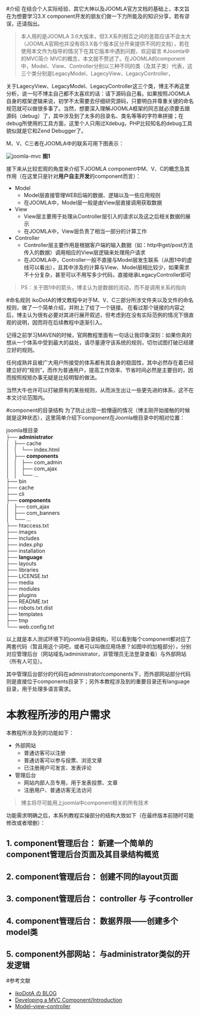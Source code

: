 #介绍
在结合个人实际经验、其它大神以及JOOMLA官方文档的基础上，本文旨在为想要学习3.X component开发的朋友们做一下力所能及的知识分享，若有谬误，还请指出。
>本人用的是JOOMLA 3.6大版本，但3.X系列相互之间的差距应该不会太大（JOOMLA官网也并没有将3.X各个版本区分开来提供不同的文档），若在使用本文作为指导的情况下在其它版本中遇到问题，欢迎留言
#Joomla中的MVC简介
MVC的概念，本文就不赘述了。在JOOMLA的component中，Model、View、Controller分别以三种不同的类（及其子类）代表，这三个类分别是LegacyModel、LagecyView、LegacyController，

关于LagecyView、LegacyModel、LegacyController这三个类，博主不再这里分析，说一句不博主自己都不太喜欢的话：请下源码自己看。如果按照JOOMLA自身的框架逻辑来说，初学不太需要去仔细研究源码，只要明白并尊重关键的命名规范就可以做很多事了。当然，想要深入理解JOOMLA框架的同志就必须要去跟源码（debug）了，其中涉及到了太多的目录名、类名等等的字符串拼接；在debug所使用的工具方面，这里个人只用过Xdebug，PHP比较知名的debug工具貌似就是它和Zend Debugger了。

M、V、C三者在JOOMLA中的联系可用下图表示：

![joomla-mvc](https://docs.joomla.org/images/9/9e/MVC_joomla.png)
**图1**

接下来从比较宏观的角度来介绍下JOOMLA component中M、V、C的概念及其作用（在这里只是针对**用户自主开发**的component而言）：

* Model
    * Model层直接管理WEB后端的数据、逻辑以及一些应用规则
    * 在JOOMLA中，Model层一般是由View层直接调用获取数据
* View
    * View层主要用于处理从Controller层引入的请求以及这之后相关数据的展示
    * 在JOOMLA中，View层负责了相当一部分的计算工作
* Controller
    * Controller层主要作用是根据客户端的输入数据（如：http中get/post方法传入的数据）调用相应的View层逻辑来处理用户请求
    * 在JOOMLA中，Controller一般不直接与Model层发生联系（从图1中的虚线可以看出），且其中涉及的计算与View、Model层相比较少，如果需求不十分复杂，甚至可以不用写多少代码，直接继承LegacyController即可
>PS：关于图1中的箭头，博主认为是数据的流动，而不是调用关系的指向

#命名规则
ikoDotA的博文教程中对于M、V、C三部分所涉文件夹以及文件的命名规则，做了一个简单介绍，并附上了给了一个链接。
在看过那个链接的内容之后，博主认为很有必要对其进行展开叙述，但考虑到在没有实际范例的情况下很直观的说明，因而将在后续教程中逐渐引入。

记得之前学习MAVEN的时候，官网教程里面有一句话让我印象深刻：如果你真的想从一个体系中受到最大的益处，请尽量遵守该系统的规则，切勿试图打破已经建立好的规则。

任何成熟并且被广大用户所接受的体系都有其自身的稳固性，其中必然存在着已经建立好的“规则”，而作为普通用户，提高工作效率、节省时间必然是主要目的，因而按照规矩办事无疑是比较明智的做法。

当然大牛也许可以打破原有的某些规则，从而派生出让一些更先进的体系，这不在本文讨论范围内。

#component的目录结构
为了防止出现一脸懵逼的情况（博主刚开始接触的时候就是这种状态），这里简单介绍下component在Joomla根目录中的相对位置：

joomla根目录  
├── **administrator**  
│   ├── cache  
│   │   └── index.html  
│   ├── **components**  
│   │   ├── com_admin  
│   │   ├── com_ajax  
│   │   └── ...  
├── bin  
├── cache  
├── cli  
├── **components**  
│   ├── com_ajax  
│   ├── com_banners  
│   └── ...  
├── htaccess.txt  
├── images  
├── includes  
├── index.php  
├── installation  
├── **language**  
├── layouts  
├── libraries  
├── LICENSE.txt  
├── media  
├── modules  
├── plugins  
├── README.txt  
├── robots.txt.dist  
├── templates  
├── tmp  
└── web.config.txt  

以上就是本人测试环境下的joomla目录结构，可以看到每个component都对应了两套代码（暂且用这个词吧，或者可以叫做应用场景？如图中的加粗部分），分别对应管理后台（网站域名/administrator，非管理员无法登录查看）与外部网站（所有人可见）。

其中管理后台部分的代码在administrator/components下，而外部网站部分代码则是直接位于components目录下；另外本教程涉及到的重要目录还有language目录，用于处理多语言需求。

# 本教程所涉的用户需求
本教程所涉及到的功能如下：

* 外部网站
    * 普通访客可以注册
    * 普通访客可以参与投票、浏览文章
    * 已注册用户可发言、发表评论
* 管理后台
    * 网站内部人员专用，用于发表投票、文章
    * 注册用户、普通访客无法访问

>博主将尽可能用上joomla中component相关的所有技术

功能需求明确之后，本系列教程实操部分的结构大致如下（在最终版本前随时可能修改或者增删）：
## 1. component管理后台： 新建一个简单的component管理后台页面及其目录结构概览
## 2. component管理后台： 创建不同的layout页面
## 3. component管理后台： controller 与 子controller
## 4. component管理后台： 数据界限——创建多个model类
## 5. component外部网站： 与administrator类似的开发逻辑

#参考文献
* [ikoDotA の BLOG](http://www.cnblogs.com/ikodota)
* [Developing a MVC Component/Introduction](https://docs.joomla.org/Developing_a_Model-View-Controller_Component_-_Part_1)
* [Model–view–controller](https://en.wikipedia.org/wiki/Model%E2%80%93view%E2%80%93controller)
